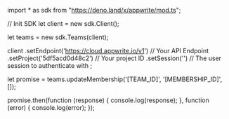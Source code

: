 import * as sdk from "https://deno.land/x/appwrite/mod.ts";

// Init SDK
let client = new sdk.Client();

let teams = new sdk.Teams(client);

client
    .setEndpoint('https://cloud.appwrite.io/v1') // Your API Endpoint
    .setProject('5df5acd0d48c2') // Your project ID
    .setSession('') // The user session to authenticate with
;


let promise = teams.updateMembership('[TEAM_ID]', '[MEMBERSHIP_ID]', []);

promise.then(function (response) {
    console.log(response);
}, function (error) {
    console.log(error);
});